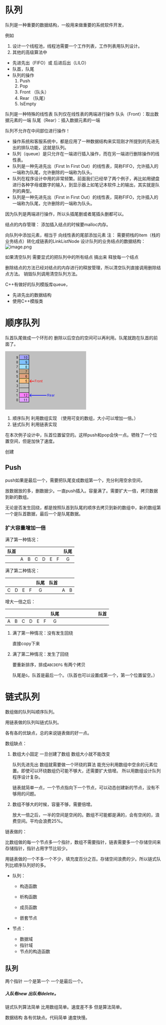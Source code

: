 # 队列

队列是一种重要的数据结构，一般用来做重要的系统软件开发，

例如 

1. 设计一个线程池，线程池需要一个工作列表，工作列表用队列设计。
2. 其他的高级算法中

- 先进先出（FIFO）或 后进后出（LILO）
- 队首，队尾
- 队列的操作
  1. Push
  2. Pop
  3. Front （队头）
  4. Rear （队尾）
  5. IsEmpty

队列是一种特殊的线性表
队列仅在线性表的两端进行操作
队头（Front）：取出数据元素的一端
队尾（Rear）：插入数据元素的一端

队列不允许在中间部位进行操作！
- 操作系统和客服系统中，都是应用了一种数据结构来实现刚才所提到的先进先出的排队功能，这就是队列。
- 队列（queue）是只允许在一端进行插入操作，而在另一端进行删除操作的线性表。
- 队列是一种先进先出（First In First Out）的线性表，简称FIFO，允许插入的一端称为队尾，允许删除的一端称为队头。
- 队列在程序设计中用的非常频繁。前面我们已经举了两个例子，再比如用键盘进行各种字母或数字的输入，到显示器上如笔记本软件上的输出，其实就是队列的典型。
- 队列是一种先进先出（First in First Out）的线性表，简称FIFO，允许插入的一端称为队尾，允许删除的一端称为队头。

因为队列是两端进行操作，所以头插尾删或者尾插头删都可以。

结点的内存管理：
添加插入结点的时候要malloc内存。

向队列中添加元素，相当于 向线性表的尾部添加元素
注：
需要把栈的item（栈的业务结点）转化成链表的LinkListNode
设计队列的业务结点的数据结构：
![image.png](https://upload-images.jianshu.io/upload_images/1892989-eb5e75676b5265ff.png?imageMogr2/auto-orient/strip%7CimageView2/2/w/1240)

如果清空队列 需要显式的把队列中的所有结点 搞出来
释放每一个结点

删除结点的方法已经对结点的内存进行的释放管理，所以清空队列直接调用删除结点方法。
销毁队列调用清空队列方法。

C++有做好的队列模版库queue，

- 先进先出的数据结构
- 使用C++模版类

# 顺序队列

队首队尾做成一个环形的 删除以后空白的空间可以再利用。队尾就跑在队首的前面了。

![image-20191213101555323](assets/image-20191213101555323.png)

1. 顺序队列	利用数组实现 （使用可变的数组，大小可以增加一倍。）
2. 链式队列	利用链表实现

在本次例子设计中，队首位置留空的。这样push和pop会快一点。牺牲了一个位置空间，但是加快了速度。

创建

## Push

push如果是最后一个，需要把队尾变成数组第一个，充分利用空余空间，

放数据放的多，删数据少。一直push插入。容量满了。需要扩大一倍，拷贝数据到新的数组。

无论是否发生回绕，都是按照队首到队尾的顺序去拷贝到新的数组中，新的数组第一个是队首数据，最后一个是队尾数据。

### 扩大容量增加一倍

满了第一种情况：

| 队首 |      |      |      |      |      |      | 队尾 |
| :--: | :--: | :--: | :--: | :--: | :--: | :--: | :--: |
|      |  A   |  B   |  C   |  D   |  E   |  F   |  G   |

满了第二种情况：

|      |      |      |      | 队尾 | 队首 |      |      |
| :--: | :--: | :--: | :--: | :--: | :--: | :--: | :--: |
|  C   |  D   |  E   |  F   |  G   |      |  A   |  B   |

增大一倍之后：

|      |      |      |      |      |      | 队尾 |      |      |      |      |      |      |      |      | 队首 |
| :--: | :--: | :--: | :--: | :--: | :--: | :--: | :--: | ---- | ---- | ---- | ---- | ---- | ---- | ---- | :--: |
|  A   |  B   |  C   |  D   |  E   |  F   |  G   |      |      |      |      |      |      |      |      |      |

1. 满了第一种情况：没有发生回绕

   直接copy下来

2. 满了第二种情况：发生了回绕

   要重新排序，排成`ABCDEFG` 有两个拷贝

   队尾是`G`，队首是最后一个。（队首也可以设置成第一个，第一个位置留空。）

# 链式队列

数组做的队列叫顺序队列。

用链表做的队列叫链式队列。

各有各的优缺点，总的来说链表做的好一点。

数组缺点：

1. 数组大小固定 一旦创建了数组 数组大小就不能改变

   队列先进先出 数组就需要做一个环绕的算法 能充分利用数组中空余的元素位置。即使可以环绕数组仍可能不够大，还需要扩大倍增。 所以用数组设计队列程序设计复杂。

   链表就简单一点，一个节点指向下一个节点，可以动态创建新的节点，没有不够用的问题。

2. 数组不够大的时候，容量不够，需要倍增。

   放大一倍之后，一半的空间是空闲的。数组不可能都是满的，会有空闲的，浪费空间。平均会浪费25%。

链表做的：

比数组做的每一个节点多一个指针，数组不需要指针，链表需要多一个存储空间来存储指针，指针占用字节比较少。

用链表做的一个不多一个不少，填充度百分之百。存储空间浪费的少。所以链式队列比顺序队列好的多。

- 队列：
  - 构造函数

  - 析构函数
  - 成员函数
  - 嵌套节点

- 节点：
  - 数据域 
  - 指针域
  - 节点的构造函数

## 队列

两个指针 一个是第一个 一个是最后一个。

##### 入队有new 出队有delete。

链式队列算法简单 比用数组简单。速度差不多 但是算法简单。

数据结构 各有优缺点。代码简单 速度快慢。
